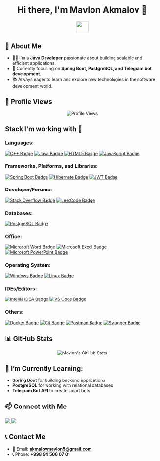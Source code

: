 <h1 align="center">Hi there, I'm Mavlon Akmalov 👋</h1>

<p align="center">
  <img src="https://media.giphy.com/media/hvRJCLFzcasrR4ia7z/giphy.gif" width="40px"/>
</p>

## 🚀 About Me
- 👨‍💻 I'm a **Java Developer** passionate about building scalable and efficient applications.
- 🎯 Currently focusing on **Spring Boot, PostgreSQL, and Telegram bot development**.
- 📚 Always eager to learn and explore new technologies in the software development world.

## 👀 Profile Views
<p align="center">
  <img src="https://komarev.com/ghpvc/?username=Mavlon03&style=flat-square" alt="Profile Views" />
</p>

## Stack I'm working with 🧰

### Languages:
[![C++ Badge](https://img.shields.io/badge/C++-00599C?style=flat-square&logo=c%2B%2B&logoColor=white)]() 
[![Java Badge](https://img.shields.io/badge/Java-ED8B00?style=flat-square&logo=java&logoColor=white)]()
[![HTML5 Badge](https://img.shields.io/badge/HTML5-E34F26?style=flat-square&logo=html5&logoColor=white)]()
[![JavaScript Badge](https://img.shields.io/badge/JavaScript-F7DF1E?style=flat-square&logo=javascript&logoColor=black)]()

### Frameworks, Platforms, and Libraries:
[![Spring Boot Badge](https://img.shields.io/badge/Spring_Boot-6DB33F?style=flat-square&logo=spring-boot&logoColor=white)]()
[![Hibernate Badge](https://img.shields.io/badge/Hibernate-59666C?style=flat-square&logo=hibernate&logoColor=white)]()
[![JWT Badge](https://img.shields.io/badge/JWT-000000?style=flat-square&logo=JSON%20web%20tokens&logoColor=white)]()

### Developer/Forums:
[![Stack Overflow Badge](https://img.shields.io/badge/Stack_Overflow-FE7A16?style=flat-square&logo=stack-overflow&logoColor=white)]()
[![LeetCode Badge](https://img.shields.io/badge/LeetCode-FFA116?style=flat-square&logo=leetcode&logoColor=black)]()

### Databases:
[![PostgreSQL Badge](https://img.shields.io/badge/PostgreSQL-4169E1?style=flat-square&logo=postgresql&logoColor=white)]()

### Office:
[![Microsoft Word Badge](https://img.shields.io/badge/Word-2B579A?style=flat-square&logo=microsoft-word&logoColor=white)]()
[![Microsoft Excel Badge](https://img.shields.io/badge/Excel-217346?style=flat-square&logo=microsoft-excel&logoColor=white)]()
[![Microsoft PowerPoint Badge](https://img.shields.io/badge/PowerPoint-B7472A?style=flat-square&logo=microsoft-powerpoint&logoColor=white)]()

### Operating System:
[![Windows Badge](https://img.shields.io/badge/Windows-0078D6?style=flat-square&logo=windows&logoColor=white)]()
[![Linux Badge](https://img.shields.io/badge/Linux-FCC624?style=flat-square&logo=linux&logoColor=black)]()

### IDEs/Editors:
[![IntelliJ IDEA Badge](https://img.shields.io/badge/IntelliJ_IDEA-000000?style=flat-square&logo=intellij-idea&logoColor=white)]()
[![VS Code Badge](https://img.shields.io/badge/VS_Code-0078D4?style=flat-square&logo=visual-studio-code&logoColor=white)]()

### Others:
[![Docker Badge](https://img.shields.io/badge/Docker-2496ED?style=flat-square&logo=docker&logoColor=white)]()
[![Git Badge](https://img.shields.io/badge/Git-F05032?style=flat-square&logo=git&logoColor=white)]()
[![Postman Badge](https://img.shields.io/badge/Postman-FF6C37?style=flat-square&logo=postman&logoColor=white)]()
[![Swagger Badge](https://img.shields.io/badge/Swagger-85EA2D?style=flat-square&logo=swagger&logoColor=black)]()

## 📊 GitHub Stats
<p align="center">
  <img src="https://github-readme-stats.vercel.app/api?username=Mavlon03&show_icons=true&hide_title=true&count_private=true&theme=radical" alt="Mavlon's GitHub Stats" />
</p>

## 🌱 I’m Currently Learning:
- **Spring Boot** for building backend applications  
- **PostgreSQL** for working with relational databases  
- **Telegram Bot API** to create smart bots  

## 📫 Connect with Me
<p align="left">
  <a href="https://www.linkedin.com/in/mavlon-akmalov-84153a34b/" target="_blank">
    <img src="https://img.shields.io/badge/LinkedIn-0077B5?style=for-the-badge&logo=linkedin&logoColor=white"/>
  </a>
  <a href="https://t.me/Akmalov_07_01" target="_blank">
    <img src="https://img.shields.io/badge/Telegram-26A5E4?style=for-the-badge&logo=telegram&logoColor=white"/>
  </a>
</p>

## 📞 Contact Me
- 📧 Email: **akmalovmavlon5@gmail.com**
- 📞 Phone: **+998 94 506 07 01**
